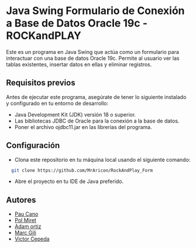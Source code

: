 
# Java Swing Formulario de Conexión a Base de Datos Oracle 19c - ROCKandPLAY

Este es un programa en Java Swing que actúa como un formulario para interactuar con una base de datos Oracle 19c. Permite al usuario ver las tablas existentes, insertar datos en ellas y eliminar registros. 




## Requisitos previos

Antes de ejecutar este programa, asegúrate de tener lo siguiente instalado y configurado en tu entorno de desarrollo:

- Java Development Kit (JDK) versión 18 o superior.
- Las bibliotecas JDBC de Oracle para la conexión a la base de datos.
- Poner el archivo ojdbc11.jar en las librerias del programa.


## Configuración

- Clona este repositorio en tu máquina local usando el siguiente comando:
```bash
  git clone https://github.com/MrAricon/RockAndPlay_Form 
```
- Abre el proyecto en tu IDE de Java preferido.
## Autores

- [Pau Cano](https://github.com/MrAricon)
- [Pol Miret](https://github.com/miripower)
- [Adam ortiz](https://github.com/aadam-oc)
- [Marc Gili]()
- [Victor Cepeda]()
